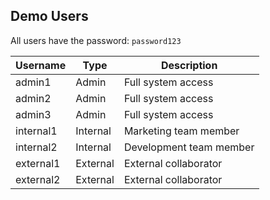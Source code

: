 ## Demo Users

All users have the password: `password123`

| Username  | Type     | Description                    |
|-----------|----------|--------------------------------|
| admin1    | Admin    | Full system access             |
| admin2    | Admin    | Full system access             |
| admin3    | Admin    | Full system access             |
| internal1 | Internal | Marketing team member          |
| internal2 | Internal | Development team member        |
| external1 | External | External collaborator          |
| external2 | External | External collaborator          |
